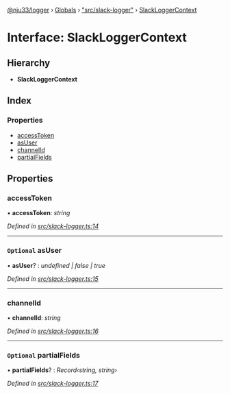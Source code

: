 [@nju33/logger](../README.md) › [Globals](../globals.md) › ["src/slack-logger"](../modules/_src_slack_logger_.md) › [SlackLoggerContext](_src_slack_logger_.slackloggercontext.md)

# Interface: SlackLoggerContext

## Hierarchy

* **SlackLoggerContext**

## Index

### Properties

* [accessToken](_src_slack_logger_.slackloggercontext.md#accesstoken)
* [asUser](_src_slack_logger_.slackloggercontext.md#optional-asuser)
* [channelId](_src_slack_logger_.slackloggercontext.md#channelid)
* [partialFields](_src_slack_logger_.slackloggercontext.md#optional-partialfields)

## Properties

###  accessToken

• **accessToken**: *string*

*Defined in [src/slack-logger.ts:14](https://github.com/nju33/logger/blob/7022c1f/src/slack-logger.ts#L14)*

___

### `Optional` asUser

• **asUser**? : *undefined | false | true*

*Defined in [src/slack-logger.ts:15](https://github.com/nju33/logger/blob/7022c1f/src/slack-logger.ts#L15)*

___

###  channelId

• **channelId**: *string*

*Defined in [src/slack-logger.ts:16](https://github.com/nju33/logger/blob/7022c1f/src/slack-logger.ts#L16)*

___

### `Optional` partialFields

• **partialFields**? : *Record‹string, string›*

*Defined in [src/slack-logger.ts:17](https://github.com/nju33/logger/blob/7022c1f/src/slack-logger.ts#L17)*

